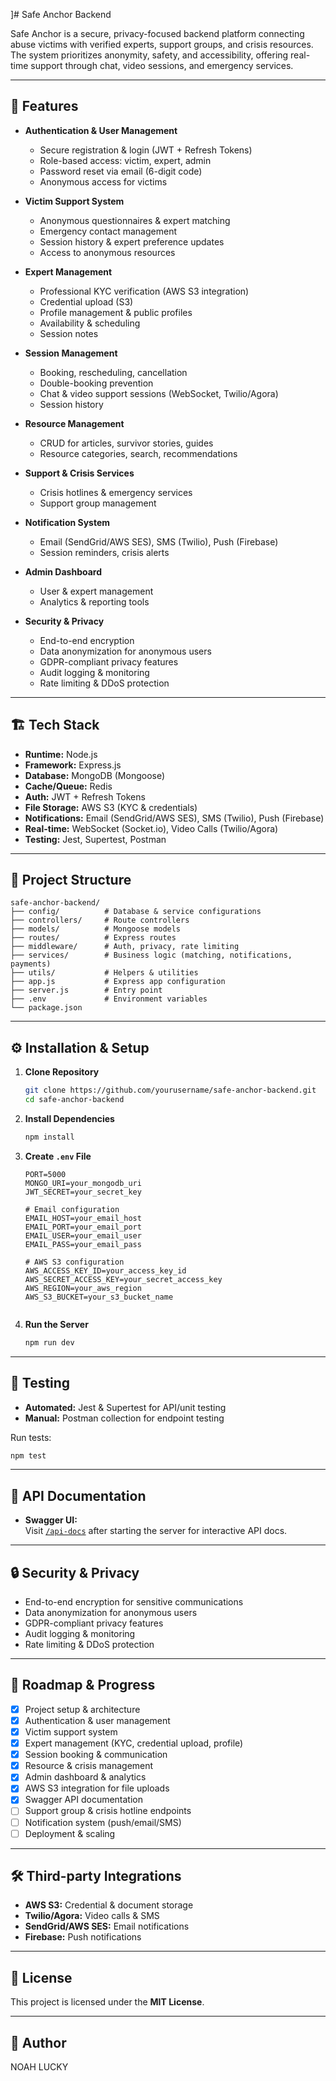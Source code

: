 ]# Safe Anchor Backend

Safe Anchor is a secure, privacy-focused backend platform connecting abuse victims with verified experts, support groups, and crisis resources. The system prioritizes anonymity, safety, and accessibility, offering real-time support through chat, video sessions, and emergency services.

---

## 🚀 Features

- **Authentication & User Management**
  - Secure registration & login (JWT + Refresh Tokens)
  - Role-based access: victim, expert, admin
  - Password reset via email (6-digit code)
  - Anonymous access for victims

- **Victim Support System**
  - Anonymous questionnaires & expert matching
  - Emergency contact management
  - Session history & expert preference updates
  - Access to anonymous resources

- **Expert Management**
  - Professional KYC verification (AWS S3 integration)
  - Credential upload (S3)
  - Profile management & public profiles
  - Availability & scheduling
  - Session notes

- **Session Management**
  - Booking, rescheduling, cancellation
  - Double-booking prevention
  - Chat & video support sessions (WebSocket, Twilio/Agora)
  - Session history

- **Resource Management**
  - CRUD for articles, survivor stories, guides
  - Resource categories, search, recommendations

- **Support & Crisis Services**
  - Crisis hotlines & emergency services
  - Support group management

- **Notification System**
  - Email (SendGrid/AWS SES), SMS (Twilio), Push (Firebase)
  - Session reminders, crisis alerts

- **Admin Dashboard**
  - User & expert management
  - Analytics & reporting tools

- **Security & Privacy**
  - End-to-end encryption
  - Data anonymization for anonymous users
  - GDPR-compliant privacy features
  - Audit logging & monitoring
  - Rate limiting & DDoS protection

---

## 🏗️ Tech Stack

- **Runtime:** Node.js
- **Framework:** Express.js
- **Database:** MongoDB (Mongoose)
- **Cache/Queue:** Redis
- **Auth:** JWT + Refresh Tokens
- **File Storage:** AWS S3 (KYC & credentials)
- **Notifications:** Email (SendGrid/AWS SES), SMS (Twilio), Push (Firebase)
- **Real-time:** WebSocket (Socket.io), Video Calls (Twilio/Agora)
- **Testing:** Jest, Supertest, Postman

---

## 📂 Project Structure

```
safe-anchor-backend/
├── config/          # Database & service configurations
├── controllers/     # Route controllers
├── models/          # Mongoose models
├── routes/          # Express routes
├── middleware/      # Auth, privacy, rate limiting
├── services/        # Business logic (matching, notifications, payments)
├── utils/           # Helpers & utilities
├── app.js           # Express app configuration
├── server.js        # Entry point
├── .env             # Environment variables
└── package.json
```

---

## ⚙️ Installation & Setup

1. **Clone Repository**
   ```bash
   git clone https://github.com/yourusername/safe-anchor-backend.git
   cd safe-anchor-backend
   ```

2. **Install Dependencies**
   ```bash
   npm install
   ```

3. **Create `.env` File**
   ```env
   PORT=5000
   MONGO_URI=your_mongodb_uri
   JWT_SECRET=your_secret_key

   # Email configuration
   EMAIL_HOST=your_email_host
   EMAIL_PORT=your_email_port
   EMAIL_USER=your_email_user
   EMAIL_PASS=your_email_pass

   # AWS S3 configuration
   AWS_ACCESS_KEY_ID=your_access_key_id
   AWS_SECRET_ACCESS_KEY=your_secret_access_key
   AWS_REGION=your_aws_region
   AWS_S3_BUCKET=your_s3_bucket_name

   
   ```

4. **Run the Server**
   ```bash
   npm run dev
   ```

---

## 🧪 Testing

- **Automated:** Jest & Supertest for API/unit testing
- **Manual:** Postman collection for endpoint testing

Run tests:
```bash
npm test
```

---

## 📖 API Documentation

- **Swagger UI:**  
  Visit [`/api-docs`](http://localhost:5000/api-docs) after starting the server for interactive API docs.

---

## 🔒 Security & Privacy

- End-to-end encryption for sensitive communications
- Data anonymization for anonymous users
- GDPR-compliant privacy features
- Audit logging & monitoring
- Rate limiting & DDoS protection

---

## 📅 Roadmap & Progress

- [x] Project setup & architecture
- [x] Authentication & user management
- [x] Victim support system
- [x] Expert management (KYC, credential upload, profile)
- [x] Session booking & communication
- [x] Resource & crisis management
- [x] Admin dashboard & analytics
- [x] AWS S3 integration for file uploads
- [x] Swagger API documentation
- [ ] Support group & crisis hotline endpoints
- [ ] Notification system (push/email/SMS)
- [ ] Deployment & scaling

---

## 🛠️ Third-party Integrations

- **AWS S3:** Credential & document storage
- **Twilio/Agora:** Video calls & SMS
- **SendGrid/AWS SES:** Email notifications
- **Firebase:** Push notifications

---

## 📜 License

This project is licensed under the **MIT License**.

---

## 👤 Author

NOAH LUCKY